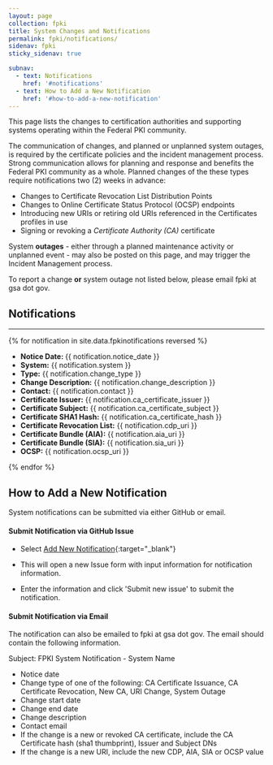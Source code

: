 ```yaml
---
layout: page
collection: fpki
title: System Changes and Notifications
permalink: fpki/notifications/
sidenav: fpki
sticky_sidenav: true

subnav:
  - text: Notifications
    href: '#notifications'
  - text: How to Add a New Notification
    href: '#how-to-add-a-new-notification'
---
```


This page lists the changes to certification authorities and supporting systems operating within the Federal PKI community.  

The communication of changes, and planned or unplanned system outages, is required by the certificate policies and the incident management process.  Strong communication allows for planning and response and benefits the Federal PKI community as a whole.  Planned changes of the these types require notifications two (2) weeks in advance:

- Changes to Certificate Revocation List Distribution Points
- Changes to Online Certificate Status Protocol (OCSP) endpoints
- Introducing new URIs or retiring old URIs referenced in the Certificates profiles in use
- Signing or revoking a _Certificate Authority (CA)_ certificate

System **outages** - either through a planned maintenance activity or unplanned event - may also be posted on this page, and may trigger the Incident Management process.    

To report a change **or** system outage not listed below, please email fpki at gsa dot gov.

## Notifications

<!-- This block loops through the notifications yml file under the data directory. -->

<div class="usa-width-one-whole">
<hr>
{% for notification in site.data.fpkinotifications reversed %}
  <ul class="usa-unstyled-list">
    <li><strong>Notice Date: </strong> {{ notification.notice_date }} </li>
    <li><strong>System:</strong> {{ notification.system }} </li>
    <li><strong>Type:</strong> {{ notification.change_type }} </li>
    <li><strong>Change Description:</strong> {{ notification.change_description }} </li>
    <li><strong>Contact:</strong> {{ notification.contact }}</li>
    <li><strong>Certificate Issuer:</strong> {{ notification.ca_certificate_issuer }}</li>
    <li><strong>Certificate Subject:</strong> {{ notification.ca_certificate_subject }}</li>
    <li><strong>Certificate SHA1 Hash:</strong> {{ notification.ca_certificate_hash }}</li> 
    <li><strong>Certificate Revocation List:</strong> {{ notification.cdp_uri }}</li>
    <li><strong>Certificate Bundle (AIA):</strong> {{ notification.aia_uri }}</li>
    <li><strong>Certificate Bundle (SIA):</strong> {{ notification.sia_uri }}</li>
    <li><strong>OCSP:</strong> {{ notification.ocsp_uri }}</li>
  </ul>

{% endfor %}

</hr>
</div>


## How to Add a New Notification
System notifications can be submitted via either GitHub or email.

#### Submit Notification via GitHub Issue 

  - Select [Add New Notification](https://github.com/GSA/ficam-playbooks/issues/new?title=System%20Notification%20for%3A%20%3CYour%20Organization%3E&body=notice_date%3A%20%0Achange_type%3A%20%20CA%20Certificate%20Issuance%2C%20CA%20Certificate%20Revocation%2C%20New%20CA%2C%20URI%20Change%2C%20System%20Outage%20%0Astart_datetime%3A%20%0Aend_datetime%3A%20%0Asystem%3A%20%0Achange_description%3A%20%0Acontact%3A%20%0Aca_certificate_hash%3A%20%0Aca_certificate_issuer%3A%20%0Aca_certificate_subject%3A%20%0Acdp_uri%3A%20%0Aaia_uri%3A%20%0Asia_uri%3A%20%0Aocsp_uri%3A%0A%20%0A&labels[]=System%20Notification){:target="_blank"}

  - This will open a new Issue form with input information for notification information.
  - Enter the information and click 'Submit new issue' to submit the notification.

#### Submit Notification via Email
The notification can also be emailed to fpki at gsa dot gov. The email should contain the following information.

Subject:  FPKI System Notification - System Name 
  
- Notice date  
- Change type of one of the following: CA Certificate Issuance, CA Certificate Revocation, New CA, URI Change, System Outage  
- Change start date   
- Change end date  
- Change description  
- Contact email  
- If the change is a new or revoked CA certificate, include the CA Certificate hash (sha1 thumbprint), Issuer and Subject DNs  
- If the change is a new URI, include the new CDP, AIA, SIA or OCSP value  





